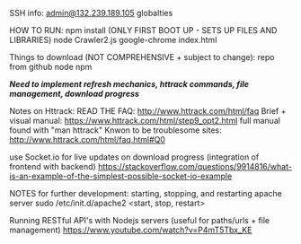 SSH info:
admin@132.239.189.105
globalties

HOW TO RUN:
npm install (ONLY FIRST BOOT UP - SETS UP FILES AND LIBRARIES)
node Crawler2.js
google-chrome index.html

Things to download (NOT COMPREHENSIVE + subject to change):
repo from github
node
npm

***Need to implement refresh mechanics, httrack commands, file management, download progress***

Notes on Httrack:
READ THE FAQ: http://www.httrack.com/html/faq
Brief + visual manual: https://www.httrack.com/html/step9_opt2.html
full manual found with "man httrack"
Knwon to be troublesome sites: http://www.httrack.com/html/faq.html#Q0


use Socket.io for live updates on download progress (integration of frontend with backend)
https://stackoverflow.com/questions/9914816/what-is-an-example-of-the-simplest-possible-socket-io-example


NOTES for further development:
starting, stopping, and restarting apache server
sudo /etc/init.d/apache2 <start, stop, restart>

Running RESTful API's with Nodejs servers (useful for paths/urls + file
management)
https://www.youtube.com/watch?v=P4mT5Tbx_KE